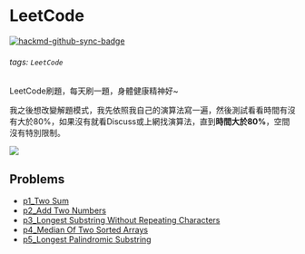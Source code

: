 # LeetCode

[![hackmd-github-sync-badge](https://hackmd.io/9fuzTIuSQk-pVIN_TM2qAA/badge)](https://hackmd.io/9fuzTIuSQk-pVIN_TM2qAA)

###### tags: `LeetCode`

LeetCode刷題，每天刷一題，身體健康精神好~

我之後想改變解題模式，我先依照我自己的演算法寫一遍，然後測試看看時間有沒有大於80%，如果沒有就看Discuss或上網找演算法，直到**時間大於80%**，空間沒有特別限制。

![](https://i.imgur.com/WF4PW9v.png)

## Problems
* [p1_Two Sum](https://github.com/AndyChiangSH/LeetCode/tree/master/src/p1_TwoSum)
* [p2_Add Two Numbers](https://github.com/AndyChiangSH/LeetCode/tree/master/src/p2_AddTwoNumbers)
* [p3_Longest Substring Without Repeating Characters](https://github.com/AndyChiangSH/LeetCode/tree/master/src/p3_LongestSubstringWithoutRepeatingCharacters)
* [p4_Median Of Two Sorted Arrays](https://github.com/AndyChiangSH/LeetCode/tree/master/src/p4_MedianOfTwoSortedArrays)
* [p5_Longest Palindromic Substring](https://github.com/AndyChiangSH/LeetCode/tree/master/src/p5_LongestPalindromicSubstring)